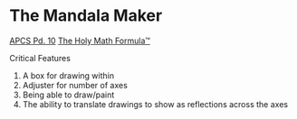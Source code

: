 # The Mandala Maker

[APCS Pd. 10](http://www.stuycs.org/courses/apcs/k/notes)
[The Holy Math Formula™](http://www.tiac.net/~sw/2005/03/Mandala/index.html)

Critical Features
1. A box for drawing within
2. Adjuster for number of axes
3. Being able to draw/paint 
4. The ability to translate drawings to show as reflections across the axes
